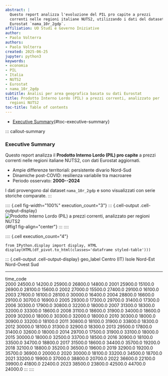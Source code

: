 ```yaml
---
abstract: |
  Questo report analizza l'evoluzione del PIL pro capite a prezzi
  correnti nelle regioni italiane NUTS2, utilizzando i dati del dataset
  Eurostat `nama_10r_2gdp`.
affiliation: UO Studi e Governo Iniziative
author:
- Paolo Volterra
authors:
- Paolo Volterra
created: 2025-06-25
jupyter: python3
keywords:
- economia
- PIL
- Italia
- NUTS2
- Eurostat
- nama_10r_2gdp
subtitle: Analisi per area geografica basata su dati Eurostat
title: Prodotto Interno Lordo (PIL) a prezzi correnti, analizzato per
  regioni NUTS2
toc-title: Table of contents
---
```


-   [Executive Summary](#executive-summary){#toc-executive-summary}

::: callout-summary
### Executive Summary

Questo report analizza il **Prodotto Interno Lordo (PIL) pro capite** a
prezzi correnti nelle regioni italiane NUTS2, con dati Eurostat
aggiornati.

-   Ampie differenze territoriali: persistente divario Nord-Sud
-   Dinamiche post-COVID: resilienza variabile tra macroaree
-   Periodo osservato: **2000--2024**

I dati provengono dal dataset `nama_10r_2gdp` e sono visualizzati con
serie storiche comparate.
:::

:::: {.cell fig-width="100%" execution_count="3"}
::: {.cell-output .cell-output-display}
![Prodotto Interno Lordo (PIL) a prezzi correnti, analizzato per regioni
NUTS2](nama_10r_2gdp_files/figure-markdown/fig1-output-1.png){#fig1
fig-align="center"}
:::
::::

:::: {.cell execution_count="4"}
``` {.python .cell-code}
from IPython.display import display, HTML
display(HTML(df_pivot.to_html(classes='dataframe styled-table')))
```

::: {.cell-output .cell-output-display}
  geo_label   Centro (IT)   Isole     Nord-Est   Nord-Ovest   Sud
  ----------- ------------- --------- ---------- ------------ ---------
  time_code                                                   
  2000        24500.0       14200.0   25900.0    26800.0      14800.0
  2001        25900.0       15100.0   26900.0    28100.0      15600.0
  2002        27000.0       15500.0   27400.0    29100.0      16100.0
  2003        27600.0       16100.0   28100.0    30000.0      16400.0
  2004        28800.0       16600.0   29100.0    30700.0      16900.0
  2005        29300.0       17300.0   29700.0    31400.0      17300.0
  2006        30300.0       17900.0   30800.0    32200.0      18000.0
  2007        31300.0       18300.0   32000.0    33300.0      18600.0
  2008        31100.0       18600.0   31900.0    34000.0      18600.0
  2009        30200.0       18000.0   30300.0    32000.0      18000.0
  2010        30300.0       18000.0   30900.0    33200.0      18100.0
  2011        30800.0       18100.0   31900.0    33800.0      18300.0
  2012        30000.0       18100.0   31300.0    32900.0      18300.0
  2013        29500.0       17800.0   31400.0    32600.0      18000.0
  2014        29700.0       17500.0   31900.0    33100.0      18000.0
  2015        30000.0       18000.0   32500.0    33700.0      18500.0
  2016        30900.0       18100.0   33500.0    34700.0      18800.0
  2017        31500.0       18600.0   34400.0    35700.0      19200.0
  2018        32100.0       18800.0   35200.0    36500.0      19600.0
  2019        32900.0       19200.0   35700.0    36900.0      20000.0
  2020        30000.0       18100.0   33200.0    34500.0      18700.0
  2021        33200.0       19900.0   37000.0    38800.0      20700.0
  2022        36600.0       22100.0   39900.0    41800.0      22400.0
  2023        38500.0       23800.0   42500.0    44700.0      24000.0
:::
::::
